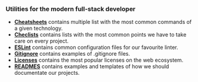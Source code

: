 ### Utilities for the modern full-stack developer

- <strong><a href="Cheatsheets">Cheatsheets</a></strong> contains multiple list with the most common commands of a given technology.
- <strong><a href="Checlists">Checlists</a></strong> contains lists with the most common points we have to take care on every project.
- <strong><a href="ESLint">ESLint</a></strong> contains common configuration files for our favourite linter.
- <strong><a href="Gitignore">Gitignore</a></strong> contains examples of .gitignore files.
- <strong><a href="Licenses">Licenses</a></strong> contains the most popular licenses on the web ecosystem.
- <strong><a href="READMES">READMES</a></strong> contains examples and templates of how we should documentate our projects.
